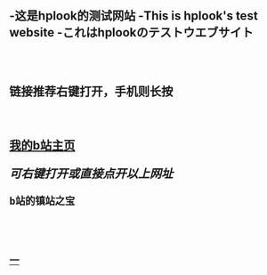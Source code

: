 <h2>-这是hplook的测试网站  -This is hplook's test website  -これはhplookのテストウエブサイト<h2>
<br>
<p>链接推荐右键打开，手机则长按</p>
<br>
 <p><a href="https://space.bilibili.com/474005040">我的b站主页</a> </p>
  <p><i> 可右键打开或直接点开以上网址 </i></p>
 <p><code>b站的镇站之宝<code></code><br><br></p>
<p><a href="https://www.bilibili.com/video/BV1GJ411x7h7?from=search&seid=4944884504655420596">一</a></p>

